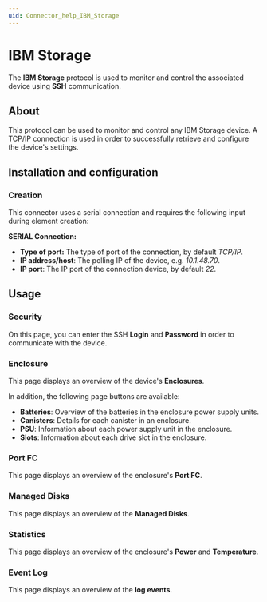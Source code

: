 ```yaml
---
uid: Connector_help_IBM_Storage
---
```


# IBM Storage

The **IBM Storage** protocol is used to monitor and control the associated device using **SSH** communication.

## About

This protocol can be used to monitor and control any IBM Storage device. A TCP/IP connection is used in order to successfully retrieve and configure the device's settings.

## Installation and configuration

### Creation

This connector uses a serial connection and requires the following input during element creation:

**SERIAL Connection:**

- **Type of port:** The type of port of the connection, by default *TCP/IP*.
- **IP address/host**: The polling IP of the device, e.g. *10.1.48.70*.
- **IP port**: The IP port of the connection device, by default *22*.

## Usage

### Security

On this page, you can enter the SSH **Login** and **Password** in order to communicate with the device.

### Enclosure

This page displays an overview of the device's **Enclosures**.

In addition, the following page buttons are available:

- **Batteries**: Overview of the batteries in the enclosure power supply units.
- **Canisters**: Details for each canister in an enclosure.
- **PSU**: Information about each power supply unit in the enclosure.
- **Slots**: Information about each drive slot in the enclosure.

### Port FC

This page displays an overview of the enclosure's **Port FC**.

### Managed Disks

This page displays an overview of the **Managed Disks**.

### Statistics

This page displays an overview of the enclosure's **Power** and **Temperature**.

### Event Log

This page displays an overview of the **log events**.
